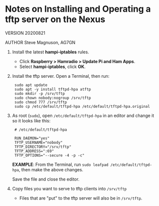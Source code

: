 # Notes on Installing and Operating a tftp server on the Nexus

VERSION 20200821

AUTHOR Steve Magnuson, AG7GN

1. Install the latest __hampi-iptables__ rules.

	- Click __Raspberry > Hamradio > Update Pi and Ham Apps__.
	- Select __hampi-iptables__, click __OK__.

1. Install the tftp server. Open a Terminal, then run:
	
		sudo apt update
		sudo apt -y install tftpd-hpa atftp
		sudo mkdir -p /srv/tftp
		sudo chown nobody:nogroup /srv/tftp
		sudo chmod 777 /srv/tftp
		sudo cp /etc/default/tftpd-hpa /etc/default/tftpd-hpa.original

1. As root (`sudo`), open `/etc/default/tftpd-hpa` in an editor and change it so it looks like this:

		# /etc/default/tftpd-hpa

		RUN_DAEMON="yes"
		TFTP_USERNAME="nobody"
		TFTP_DIRECTORY="/srv/tftp"
		TFTP_ADDRESS=":69"
		TFTP_OPTIONS="--secure -4 -p -c"
		
	__EXAMPLE__: From the Terminal, run `sudo leafpad /etc/default/tftpd-hpa`, then make the above changes.
	
	Save the file and close the editor.

1.	Copy files you want to serve to tftp clients into `/srv/tftp`

	- Files that are "put" to the tftp server will also be in `/srv/tftp`.
